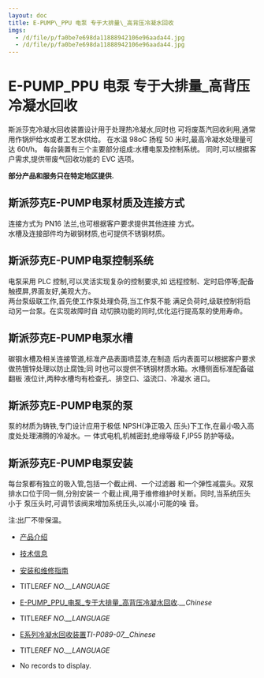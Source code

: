 ```yaml
---
layout: doc
title: E-PUMP\_PPU 电泵 专于大排量\_高背压冷凝水回收
imgs:
  - /d/file/p/fa0be7e698da11888942106e96aada44.jpg
  - /d/file/p/fa0be7e698da11888942106e96aada44.jpg
---
```


# E-PUMP_PPU 电泵 专于大排量\_高背压冷凝水回收

斯派莎克冷凝水回收装置设计用于处理热冷凝水,同时也 可将废蒸汽回收利用,通常用作锅炉给水或者工艺水供给。 在水温 98oC 扬程 50 米时,最高冷凝水处理量可达 60t/h。 每台装置有三个主要部分组成:水槽电泵及控制系统。 同时,可以根据客户需求,提供带废气回收功能的 EVC 选项。

**部分产品和服务只在特定地区提供.**

## 斯派莎克E-PUMP电泵材质及连接方式

连接方式为 PN16 法兰,也可根据客户要求提供其他连接 方式。  
水槽及连接部件均为碳钢材质,也可提供不锈钢材质。

## 斯派莎克E-PUMP电泵控制系统

电泵采用 PLC 控制,可以灵活实现复杂的控制要求,如 远程控制、定时启停等;配备触摸屏,界面友好,美观大方。  
两台泵级联工作,首先使工作泵处理负荷,当工作泵不能 满足负荷时,级联控制将启动另一台泵。在实现故障时自 动切换功能的同时,优化运行提高泵的使用寿命。

## 斯派莎克E-PUMP电泵水槽

碳钢水槽及相关连接管道,标准产品表面喷蓝漆,在制造 后内表面可以根据客户要求做热镀锌处理以防止腐蚀;同 时也可以提供不锈钢材质水箱。水槽侧面标准配备磁翻板 液位计,两种水槽均有检查孔、排空口、溢流口、冷凝水 进口。

## 斯派莎克E-PUMP电泵的泵

泵的材质为铸铁,专门设计应用于极低 NPSH(净正吸入 压头)下工作,在最小吸入高度处处理沸腾的冷凝水。一 体式电机,机械密封,绝缘等级 F,IP55 防护等级。

## 斯派莎克E-PUMP电泵安装

每台泵都有独立的吸入管,包括一个截止阀、一个过滤器 和一个弹性减震头。双泵排水口位于同一侧,分别安装一 个截止阀,用于维修维护时关断。同时,当系统压头小于 泵压头时,可调节该阀来增加系统压头,以减小可能的噪 音。

注:出厂不带保温。

- [产品介绍](<javascript:navactive(1);>)
- [技术信息](<javascript:navactive(2);>)
- [安装和维修指南](<javascript:navactive(3);>)

- TITLE*REF NO.\_\_LANGUAGE*
- [E-PUMP_PPU\_电泵\_专于大排量\_高背压冷凝水回收](/d/pdf/E-PUMP_PPU_电泵_专于大排量_高背压冷凝水回收.pdf)_.\_\_Chinese_

- TITLE*REF NO.\_\_LANGUAGE*
- [E系列冷凝水回收装置](/d/pdf/TI-P089-07-E系列冷凝水回收装置.pdf)_TI-P089-07\_\_Chinese_

- TITLE*REF NO.\_\_LANGUAGE*
- No records to display.
